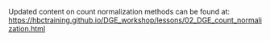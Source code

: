 Updated content on count normalization methods can be found at: https://hbctraining.github.io/DGE_workshop/lessons/02_DGE_count_normalization.html